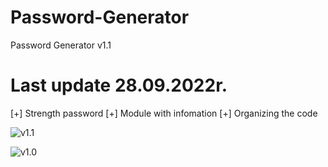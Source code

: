 # Password-Generator
 Password Generator v1.1
# Last update 28.09.2022r.
[+] Strength password
[+] Module with infomation
[+] Organizing the code

![v1.1](https://prnt.sc/Q2quC9rrPaPw)

![v1.0](https://prnt.sc/Me4T0UQVovey)
